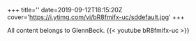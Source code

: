 +++
title=''
date=2019-09-12T18:15:20Z
cover='https://i.ytimg.com/vi/bR8fmifx-uc/sddefault.jpg'
+++

All content belongs to GlennBeck.
{{< youtube bR8fmifx-uc >}}
